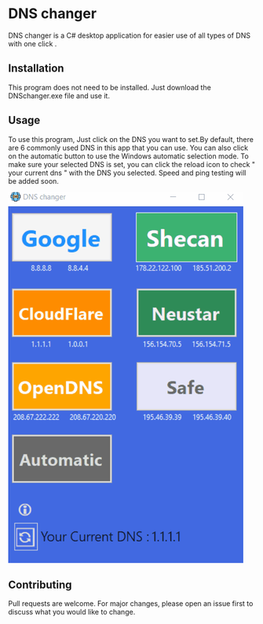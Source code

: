 # DNS changer

DNS changer is a C# desktop application for easier use of all types of DNS with one click .

## Installation

This program does not need to be installed. Just download the DNSchanger.exe file and use it.


## Usage

To use this program, Just click on the DNS you want to set.By default, there are 6 commonly used DNS in this app that you can use.
You can also click on the automatic button to use the Windows automatic selection mode.
To make sure your selected DNS is set, you can click the reload icon to check " your current dns " with the DNS you selected.
Speed and ping testing will be added soon.

![](https://github.com/Phoenix15049/DNSchanger/blob/master/DNS%20changer/dnschangergif.gif)


## Contributing

Pull requests are welcome. For major changes, please open an issue first
to discuss what you would like to change.


